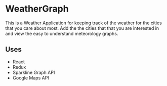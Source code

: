 # WeatherGraph 

This is a Weather Application for keeping track of the weather for the cities that you care about most. Add the the cities that that you are interested in and view the easy to understand meteorology graphs.

## Uses
* React
* Redux
* Sparkline Graph API
* Google Maps API

